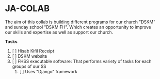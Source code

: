 # JA-COLAB

The aim of this collab is building different programs for our  church "DSKM" and sunday school "DSKM FH". Which creates an opportunity to improve our skills and expertise as well as support our church.

**Tasks**

1. [ ] Hisab Kifil Receipt
2. [ ] DSKM website
3. [ ] FHSS executable software: That performs variety of tasks for each groups of our SS
    1. [ ] Uses "Django" framework
